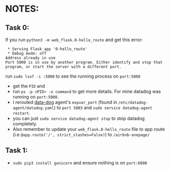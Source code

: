 # NOTES:
## Task 0:
If you run `python3 -m web_flask.0-hello_route` and get this error:
```
 * Serving Flask app '0-hello_route'
 * Debug mode: off
Address already in use
Port 5000 is in use by another program. Either identify and stop that program, or start the server with a different port.
```
run `sudo lsof -i :5000` to see the running process on `port:5000`
- get the `PID` and
- run `ps -p <PID> -o command` to get more details. For mine datadog was running on `port:5000`.
- I rerouted [data-dog](https://raw.githubusercontent.com/DataDog/datadog-agent/master/pkg/config/config_template.yaml) agent's `expvar_port` (found in `/etc/datadog-agent/datadog.yaml`) to `port 5003` and `sudo service datadog-agent restart`.
- you can just `sudo service datadog-agent stop` to stop datadog completely.
- Also remember to update your `web_flask.0-hello_route` file to app route (i.e `@app.route('/', strict_slashes=False)`) to `/airbnb-onepage/` 

## Task 1:
- `sudo pip3 install gunicorn` and ensure nothing is on `port:6000`
